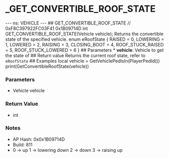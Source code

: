 # _GET_CONVERTIBLE_ROOF_STATE

--- ns: VEHICLE --- ## GET_CONVERTIBLE_ROOF_STATE  // 0xF8C397922FC03F41 0x1B09714D int GET_CONVERTIBLE_ROOF_STATE(Vehicle vehicle); Returns the convertible state of the specified vehicle.    enum eRoofState { RAISED = 0, LOWERING = 1, LOWERED = 2, RAISING = 3, CLOSING_BOOT = 4, ROOF_STUCK_RAISED = 5, ROOF_STUCK_LOWERED = 6 }  ## Parameters * **vehicle**: Vehicle to get the state of  ## Return value Returns the current roof state, refer to `eRoofState`  ## Examples local vehicle = GetVehiclePedIsIn(PlayerPedId()) print(GetConvertibleRoofState(vehicle))

### Parameters
* Vehicle vehicle

### Return Value
* int

### Notes
* AP Hash: 0x0x1B09714D
* Build: 811
* 0 -> up
1 -> lowering down
2 -> down
3 -> raising up

